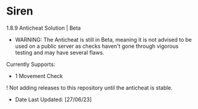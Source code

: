 # Siren
 1.8.9 Anticheat Solution | Beta
- WARNING: The Anticheat is still in Beta, meaning it is not advised to be used on a public server as checks haven't gone through vigorous testing and may have several flaws.

Currently Supports:
- 1 Movement Check


! Not adding releases to this repository until the anticheat is stable.
- Date Last Updated: [27/06/23]
